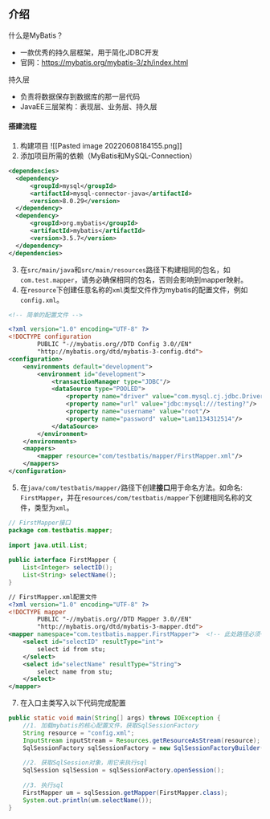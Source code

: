 ## 介绍
什么是MyBatis？
- 一款优秀的持久层框架，用于简化JDBC开发
- 官网：https://mybatis.org/mybatis-3/zh/index.html

持久层
- 负责将数据保存到数据库的那一层代码
- JavaEE三层架构：表现层、业务层、持久层

#### 搭建流程
1. 构建项目
![[Pasted image 20220608184155.png]]
2. 添加项目所需的依赖（MyBatis和MySQL-Connection）
```xml
<dependencies>  
  <dependency>    
	  <groupId>mysql</groupId>  
      <artifactId>mysql-connector-java</artifactId>  
      <version>8.0.29</version>  
  </dependency>  
  <dependency>    
	  <groupId>org.mybatis</groupId>  
      <artifactId>mybatis</artifactId>  
      <version>3.5.7</version>  
  </dependency>  
</dependencies>
```
3. 在`src/main/java`和`src/main/resources`路径下构建相同的包名，如`com.test.mapper`，请务必确保相同的包名，否则会影响到mapper映射。
4. 在`resource`下创建任意名称的`xml`类型文件作为mybatis的配置文件，例如`config.xml`。
```xml
<!-- 简单的配置文件 -->

<?xml version="1.0" encoding="UTF-8" ?>  
<!DOCTYPE configuration  
        PUBLIC "-//mybatis.org//DTD Config 3.0//EN"  
        "http://mybatis.org/dtd/mybatis-3-config.dtd">  
<configuration>  
    <environments default="development">  
        <environment id="development">  
            <transactionManager type="JDBC"/>  
            <dataSource type="POOLED">  
                <property name="driver" value="com.mysql.cj.jdbc.Driver"/>  
                <property name="url" value="jdbc:mysql:///testing?"/>  
                <property name="username" value="root"/>  
                <property name="password" value="Lam1134312514"/>  
            </dataSource>        
        </environment>    
    </environments>    
	<mappers>        
		<mapper resource="com/testbatis/mapper/FirstMapper.xml"/>  
	</mappers>
</configuration>
```
5. 在`java/com/testbatis/mapper/`路径下创建**接口**用于命名方法。如命名: `FirstMapper`，并在`resources/com/testbatis/mapper`下创建相同名称的文件，类型为`xml`。
```java
// FirstMapper接口
package com.testbatis.mapper;  
  
import java.util.List;  
  
public interface FirstMapper {  
    List<Integer> selectID();  
    List<String> selectName();  
}
```
```xml
// FirstMapper.xml配置文件
<?xml version="1.0" encoding="UTF-8" ?>  
<!DOCTYPE mapper  
        PUBLIC "-//mybatis.org//DTD Mapper 3.0//EN"  
        "http://mybatis.org/dtd/mybatis-3-mapper.dtd">  
<mapper namespace="com.testbatis.mapper.FirstMapper">  <!-- 此处路径必须一致 -->
    <select id="selectID" resultType="int">  
        select id from stu;  
    </select>  
    <select id="selectName" resultType="String">  
        select name from stu;  
    </select>  
</mapper>
```
7. 在入口主类写入以下代码完成配置
```java
public static void main(String[] args) throws IOException {  
    //1. 加载mybatis的核心配置文件，获取SqlSessionFactory  
    String resource = "config.xml";  
    InputStream inputStream = Resources.getResourceAsStream(resource);  
    SqlSessionFactory sqlSessionFactory = new SqlSessionFactoryBuilder().build(inputStream);  
  
    //2. 获取SqlSession对象，用它来执行sql  
    SqlSession sqlSession = sqlSessionFactory.openSession();  
  
    //3. 执行sql  
    FirstMapper um = sqlSession.getMapper(FirstMapper.class);  
    System.out.println(um.selectName());  
}
```